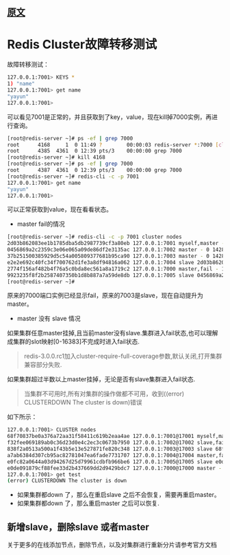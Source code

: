 ## [原文](https://www.cnblogs.com/gomysql/p/4395504.html)

# Redis Cluster故障转移测试

故障转移测试：
```bash
127.0.0.1:7001> KEYS *
1) "name"
127.0.0.1:7001> get name
"yayun"
127.0.0.1:7001> 

```
可以看见7001是正常的，并且获取到了key，value，现在kill掉7000实例，再进行查询。


```bash
[root@redis-server ~]# ps -ef | grep 7000
root      4168     1  0 11:49 ?        00:00:03 redis-server *:7000 [cluster]
root      4385  4361  0 12:39 pts/3    00:00:00 grep 7000
[root@redis-server ~]# kill 4168
[root@redis-server ~]# ps -ef | grep 7000
root      4387  4361  0 12:39 pts/3    00:00:00 grep 7000
[root@redis-server ~]# redis-cli -c -p 7001
127.0.0.1:7001> get name
"yayun"
127.0.0.1:7001> 

```
可以正常获取到value，现在看看状态。

- master fail的情况

```bash
[root@redis-server ~]# redis-cli -c -p 7001 cluster nodes
2d03b862083ee1b1785dba5db2987739cf3a80eb 127.0.0.1:7001 myself,master - 0 0 2 connected 5461-10922
0456869a2c2359c3e06e065a09de86df2e3135ac 127.0.0.1:7002 master - 0 1428295271619 3 connected 10923-16383
37b251500385929d5c54a005809377681b95ca90 127.0.0.1:7003 master - 0 1428295270603 7 connected 0-5460
e2e2e692c40fc34f700762d1fe3a8df94816a062 127.0.0.1:7004 slave 2d03b862083ee1b1785dba5db2987739cf3a80eb 0 1428295272642 5 connected
2774f156af482b4f76a5c0bda8ec561a8a1719c2 127.0.0.1:7000 master,fail - 1428295159553 1428295157205 1 disconnected
9923235f8f2b2587407350b1d8b887a7a59de8db 127.0.0.1:7005 slave 0456869a2c2359c3e06e065a09de86df2e3135ac 0 1428295269587 6 connected
[root@redis-server ~]# 

```
原来的7000端口实例已经显示fail，原来的7003是slave，现在自动提升为master。

- master 没有 slave 情况

如果集群任意master挂掉,且当前master没有slave.集群进入fail状态,也可以理解成集群的slot映射[0-16383]不完成时进入fail状态.
> redis-3.0.0.rc1加入cluster-require-full-coverage参数,默认关闭,打开集群兼容部分失败.

如果集群超过半数以上master挂掉，无论是否有slave集群进入fail状态.
> 当集群不可用时,所有对集群的操作做都不可用，收到((error) CLUSTERDOWN The cluster is down)错误

如下所示：
```bash
127.0.0.1:7001> CLUSTER nodes
68f70837be0a376a72aa31f58411c619b2eaa4ae 127.0.0.1:7001@17001 myself,master - 0 1556007539000 2 connected 5461-10922
f32fee069189ab0c36d23d0e4c2ec3c0673b7950 127.0.0.1:7002@17002 slave,fail a7ab6384d307cb95ac82781047ea6fade7731707 1556007490341 1556007489635 7 disconnected
838f2a0513a500a1f43b5e13e527871fe820c348 127.0.0.1:7003@17003 slave 68f70837be0a376a72aa31f58411c619b2eaa4ae 0 1556007539171 4 connected
a7ab6384d307cb95ac82781047ea6fade7731707 127.0.0.1:7004@17004 master,fail - 1556007524794 1556007523985 7 disconnected 10923-16383
e0fc82a0644a03d94267d25d79961cdbfb966be6 127.0.0.1:7005@17005 slave e0de091879cf88fee33d2b437669dd2d9429bdc7 0 1556007538159 6 connected
e0de091879cf88fee33d2b437669dd2d9429bdc7 127.0.0.1:7000@17000 master - 0 1556007539576 1 connected 0-5460
127.0.0.1:7001> get test
(error) CLUSTERDOWN The cluster is down
```

- 如果集群都down 了，那么在重启slave 之后不会恢复，需要再重启master。
- 如果集群都down 了，那么重启master 之后可以恢复.

## 新增slave，删除slave 或者master 

关于更多的在线添加节点，删除节点，以及对集群进行重新分片请参考官方文档